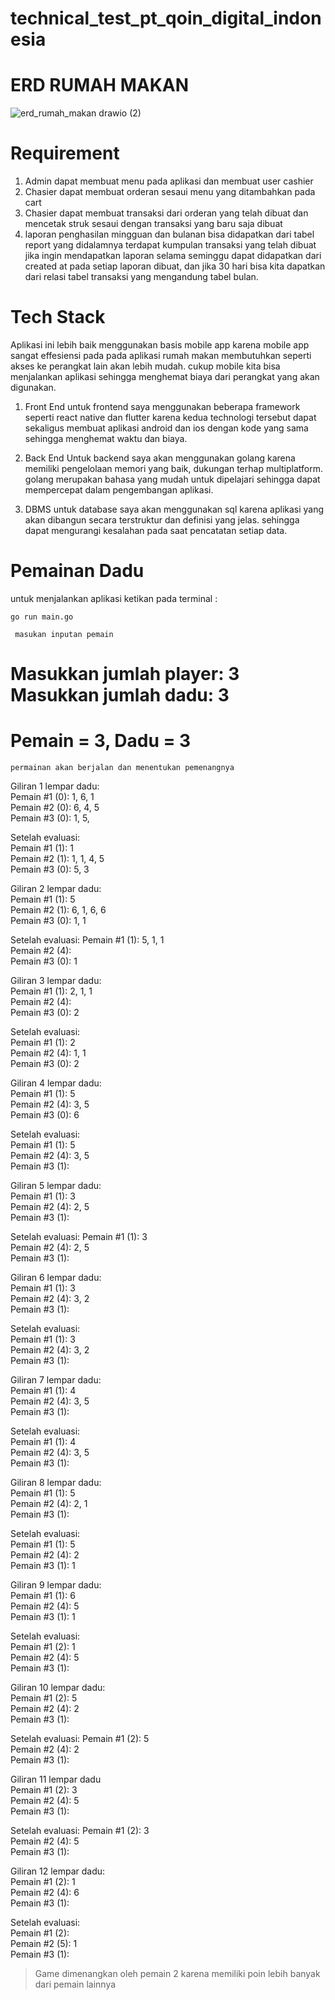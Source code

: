 # technical_test_pt_qoin_digital_indonesia

# ERD RUMAH MAKAN
![erd_rumah_makan drawio (2)](https://github.com/robbymaul/technical_test_pt_qoin_digital_indonesia/assets/104151418/a6dea00d-43f6-4e64-91c0-ff8215e9a4b1)

# Requirement
1. Admin dapat membuat menu pada aplikasi dan membuat user cashier
2. Chasier dapat membuat orderan sesaui menu yang ditambahkan pada cart
3. Chasier dapat membuat transaksi dari orderan yang telah dibuat dan mencetak struk sesaui dengan transaksi yang baru saja dibuat
4. laporan penghasilan mingguan dan bulanan bisa didapatkan dari tabel report yang didalamnya terdapat kumpulan transaksi yang telah dibuat jika ingin mendapatkan laporan selama seminggu dapat didapatkan dari created at pada setiap laporan dibuat, dan jika 30 hari bisa kita dapatkan dari relasi tabel transaksi yang mengandung tabel bulan.

# Tech Stack
Aplikasi ini lebih baik menggunakan basis mobile app karena mobile app sangat effesiensi pada pada aplikasi rumah makan membutuhkan seperti akses ke perangkat lain akan lebih mudah. cukup mobile kita bisa menjalankan aplikasi sehingga menghemat biaya dari perangkat yang akan digunakan.

1. Front End
untuk frontend saya menggunakan beberapa framework seperti react native dan flutter karena kedua technologi tersebut dapat sekaligus membuat aplikasi android dan ios dengan kode yang sama sehingga menghemat waktu dan biaya.

2. Back End
Untuk backend saya akan menggunakan golang karena memiliki pengelolaan memori yang baik, dukungan terhap multiplatform. golang merupakan bahasa yang mudah untuk dipelajari sehingga dapat mempercepat dalam pengembangan aplikasi.

3. DBMS
untuk database saya akan menggunakan sql karena aplikasi yang akan dibangun secara terstruktur dan definisi yang jelas. sehingga dapat mengurangi kesalahan pada saat pencatatan setiap data.

# Pemainan Dadu
untuk menjalankan aplikasi ketikan pada terminal :
```
go run main.go
```

``` masukan inputan pemain```

Masukkan jumlah player: 3
Masukkan jumlah dadu: 3
================      
Pemain = 3, Dadu = 3  
================= 

```permainan akan berjalan dan menentukan pemenangnya```

Giliran 1 lempar dadu: <br />
Pemain #1 (0): 1, 6, 1 <br />
Pemain #2 (0): 6, 4, 5 <br />
Pemain #3 (0): 1, 5,  <br />

Setelah evaluasi: <br />
Pemain #1 (1): 1 <br />
Pemain #2 (1): 1, 1, 4, 5 <br />
Pemain #3 (0): 5, 3 <br />

Giliran 2 lempar dadu: <br />
Pemain #1 (1): 5 <br />
Pemain #2 (1): 6, 1, 6, 6 <br />
Pemain #3 (0): 1, 1 <br />

Setelah evaluasi:
Pemain #1 (1): 5, 1, 1 <br />
Pemain #2 (4): <br />
Pemain #3 (0): 1 <br />

Giliran 3 lempar dadu: <br />
Pemain #1 (1): 2, 1, 1 <br />
Pemain #2 (4): <br />
Pemain #3 (0): 2 <br />

Setelah evaluasi: <br />
Pemain #1 (1): 2 <br />
Pemain #2 (4): 1, 1 <br />
Pemain #3 (0): 2 <br />

Giliran 4 lempar dadu: <br />
Pemain #1 (1): 5 <br />
Pemain #2 (4): 3, 5 <br />
Pemain #3 (0): 6 <br />

Setelah evaluasi: <br />
Pemain #1 (1): 5 <br />
Pemain #2 (4): 3, 5 <br />
Pemain #3 (1): <br />

Giliran 5 lempar dadu: <br />
Pemain #1 (1): 3 <br />
Pemain #2 (4): 2, 5 <br />
Pemain #3 (1): <br />

Setelah evaluasi:
Pemain #1 (1): 3 <br />
Pemain #2 (4): 2, 5 <br />
Pemain #3 (1): <br />

Giliran 6 lempar dadu: <br />
Pemain #1 (1): 3 <br />
Pemain #2 (4): 3, 2 <br />
Pemain #3 (1): <br />

Setelah evaluasi: <br />
Pemain #1 (1): 3 <br />
Pemain #2 (4): 3, 2 <br />
Pemain #3 (1): <br />

Giliran 7 lempar dadu: <br />
Pemain #1 (1): 4 <br />
Pemain #2 (4): 3, 5 <br />
Pemain #3 (1): <br />

Setelah evaluasi: <br />
Pemain #1 (1): 4 <br />
Pemain #2 (4): 3, 5 <br />
Pemain #3 (1): <br />

Giliran 8 lempar dadu: <br />
Pemain #1 (1): 5 <br />
Pemain #2 (4): 2, 1 <br />
Pemain #3 (1): <br />

Setelah evaluasi: <br />
Pemain #1 (1): 5 <br />
Pemain #2 (4): 2 <br />
Pemain #3 (1): 1 <br />

Giliran 9 lempar dadu: <br />
Pemain #1 (1): 6 <br />
Pemain #2 (4): 5 <br />
Pemain #3 (1): 1 <br />

Setelah evaluasi: <br />
Pemain #1 (2): 1 <br />
Pemain #2 (4): 5 <br />
Pemain #3 (1): <br />

Giliran 10 lempar dadu: <br />
Pemain #1 (2): 5 <br />
Pemain #2 (4): 2 <br />
Pemain #3 (1): <br />

Setelah evaluasi:
Pemain #1 (2): 5 <br />
Pemain #2 (4): 2 <br />
Pemain #3 (1): <br />

Giliran 11 lempar dadu <br />
Pemain #1 (2): 3 <br />
Pemain #2 (4): 5 <br />
Pemain #3 (1): <br />

Setelah evaluasi:
Pemain #1 (2): 3 <br />
Pemain #2 (4): 5 <br />
Pemain #3 (1): <br />

Giliran 12 lempar dadu: <br />
Pemain #1 (2): 1 <br />
Pemain #2 (4): 6 <br />
Pemain #3 (1): <br />

Setelah evaluasi: <br />
Pemain #1 (2): <br />
Pemain #2 (5): 1 <br />
Pemain #3 (1): <br />

> Game dimenangkan oleh pemain 2 karena memiliki poin lebih banyak dari pemain lainnya
